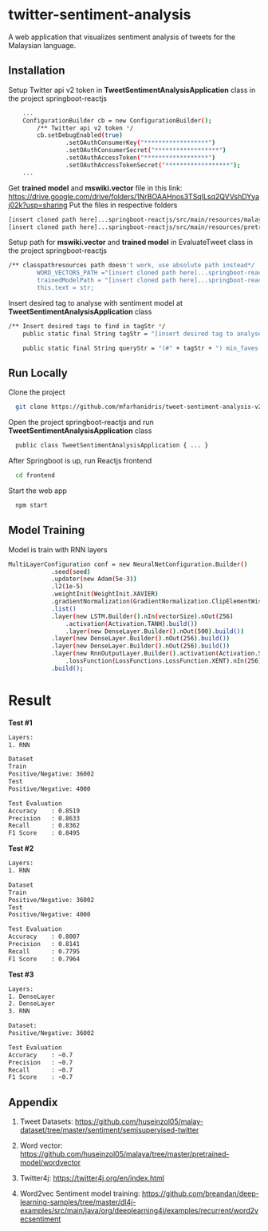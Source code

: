 
# twitter-sentiment-analysis

A web application that visualizes sentiment analysis of tweets for the Malaysian language.


## Installation

Setup Twitter api v2 token in **TweetSentimentAnalysisApplication** class
in the project springboot-reactjs

```bash
    ...
    ConfigurationBuilder cb = new ConfigurationBuilder();
		/** Twitter api v2 token */
		cb.setDebugEnabled(true)
				.setOAuthConsumerKey("******************")
				.setOAuthConsumerSecret("******************")
				.setOAuthAccessToken("******************")
				.setOAuthAccessTokenSecret("******************");
    ...

```

Get **trained model** and **mswiki.vector** file in this link: https://drive.google.com/drive/folders/1NrBOAAHnos3TSqILsq2QVVshDYyaj02k?usp=sharing
Put the files in respective folders

```bash
[insert cloned path here]...springboot-reactjs/src/main/resources/malay_word2vec/mswiki.vector
[insert cloned path here]...springboot-reactjs/src/main/resources/pretrained-models/trained-model.zip
```
    
Setup path for **mswiki.vector** and **trained model** in EvaluateTweet class in the 
project springboot-reactjs

```bash
/** classpathresources path doesn't work, use absolute path instead*/
        WORD_VECTORS_PATH ="[insert cloned path here]...springboot-reactjs/src/main/resources/malay_word2vec/mswiki.vector";
        trainedModelPath = "[insert cloned path here]...springboot-reactjs/src/main/resources/pretrained-models/trained-model.zip";
        this.text = str;
```

Insert desired tag to analyse with sentiment model at **TweetSentimentAnalysisApplication** class

```bash
/** Insert desired tags to find in tagStr */
	public static final String tagStr = "[insert desired tag to analyse here]";

	public static final String queryStr = "(#" + tagStr + ") min_faves:1 -filter:links -filter:replies";
```
## Run Locally

Clone the project

```bash
  git clone https://github.com/mfarhanidris/tweet-sentiment-analysis-v2
```

Open the project springboot-reactjs and run **TweetSentimentAnalysisApplication** class

```bash
  public class TweetSentimentAnalysisApplication { ... }
```

After Springboot is up, run Reactjs frontend

```bash
  cd frontend
```

Start the web app

```bash
  npm start
```


## Model Training

Model is train with RNN layers

```bash 
MultiLayerConfiguration conf = new NeuralNetConfiguration.Builder()
            .seed(seed)
            .updater(new Adam(5e-3))
            .l2(1e-5)
            .weightInit(WeightInit.XAVIER)
            .gradientNormalization(GradientNormalization.ClipElementWiseAbsoluteValue).gradientNormalizationThreshold(1.0)
            .list()
            .layer(new LSTM.Builder().nIn(vectorSize).nOut(256)
                .activation(Activation.TANH).build())
                .layer(new DenseLayer.Builder().nOut(500).build())
            .layer(new DenseLayer.Builder().nOut(256).build())
            .layer(new DenseLayer.Builder().nOut(256).build())
            .layer(new RnnOutputLayer.Builder().activation(Activation.SIGMOID)
                .lossFunction(LossFunctions.LossFunction.XENT).nIn(256).nOut(2).build())
            .build();
```

# Result

**Test #1**
```bash
Layers:
1. RNN

Dataset
Train
Positive/Negative: 36002
Test
Positive/Negative: 4000

Test Evaluation
Accuracy    : 0.8519
Precision   : 0.8633
Recall      : 0.8362
F1 Score    : 0.8495
```

**Test #2**
```bash
Layers:
1. RNN

Dataset
Train
Positive/Negative: 36002
Test
Positive/Negative: 4000

Test Evaluation
Accuracy    : 0.8007
Precision   : 0.8141
Recall      : 0.7795
F1 Score    : 0.7964
```

**Test #3**
```bash
Layers:
1. DenseLayer
2. DenseLayer
3. RNN

Dataset:
Positive/Negative: 36002

Test Evaluation
Accuracy    : ~0.7
Precision   : ~0.7
Recall      : ~0.7
F1 Score    : ~0.7
```
## Appendix

1. Tweet Datasets:
    https://github.com/huseinzol05/malay-dataset/tree/master/sentiment/semisupervised-twitter

2. Word vector:
    https://github.com/huseinzol05/malaya/tree/master/pretrained-model/wordvector

3. Twitter4j:
    https://twitter4j.org/en/index.html

4. Word2vec Sentiment model training:
    https://github.com/breandan/deep-learning-samples/tree/master/dl4j-examples/src/main/java/org/deeplearning4j/examples/recurrent/word2vecsentiment
